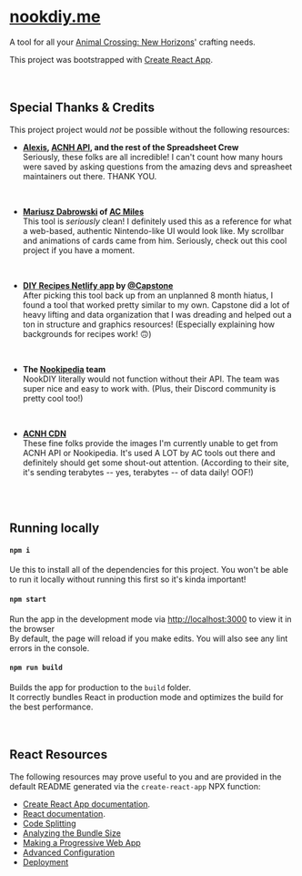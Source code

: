 # [nookdiy.me](https://www.nookdiy.me)

A tool for all your [Animal Crossing: New Horizons](https://www.animal-crossing.com/new-horizons)' crafting needs.

This project was bootstrapped with [Create React App](https://github.com/facebook/create-react-app).  
<br/><br/>  

## Special Thanks & Credits  
This project project would *not* be possible without the following resources:
* **[Alexis](https://github.com/alexislours), [ACNH API](http://acnhapi.com/), and the rest of the Spreadsheet Crew**<br/>
Seriously, these folks are all incredible! I can't count how many hours were saved by asking questions from the amazing devs and spreasheet maintainers out there. THANK YOU.  
<br/>  

* **[Mariusz Dabrowski](https://github.com/MariuszDabrowski) of [AC Miles](https://acmiles.com/)**<br/>
This tool is *seriously* clean! I definitely used this as a reference for what a web-based, authentic Nintendo-like UI would look like. My scrollbar and animations of cards came from him. Seriously, check out this cool project if you have a moment.  
<br/>  

* **[DIY Recipes Netlify app](https://diyrecipes.netlify.app/) by [@Capstone](http://twitter.com/capstonepics)**<br/>
After picking this tool back up from an unplanned 8 month hiatus, I found a tool that worked pretty similar to my own. Capstone did a lot of heavy lifting and data organization that I was dreading and helped out a ton in structure and graphics resources! (Especially explaining how backgrounds for recipes work! 🙃)  
<br/>  

* **The [Nookipedia](https://www.nookipedia.com/) team**<br/>
NookDIY literally would not function without their API. The team was super nice and easy to work with. (Plus, their Discord community is pretty cool too!)   
<br/>

* **[ACNH CDN](https://acnhcdn.com/)**<br/>
These fine folks provide the images I'm currently unable to get from ACNH API or Nookipedia. It's used A LOT by AC tools out there and definitely should get some shout-out attention. (According to their site, it's sending terabytes -- yes, terabytes -- of data daily! OOF!)  

<br/><br/>  

## Running locally  
#### `npm i`

Ue this to install all of the dependencies for this project. You won't be able to run it locally without running this first so it's kinda important!

#### `npm start`

Run the app in the development mode via [http://localhost:3000](http://localhost:3000) to view it in the browser<br/>
By default, the page will reload if you make edits. You will also see any lint errors in the console.

#### `npm run build`

Builds the app for production to the `build` folder.<br />
It correctly bundles React in production mode and optimizes the build for the best performance.  
<br/><br/>  

## React Resources

The following resources may prove useful to you and are provided in the default README generated via the `create-react-app` NPX function:

* [Create React App documentation](https://facebook.github.io/create-react-app/docs/getting-started).
* [React documentation](https://reactjs.org/).
* [Code Splitting](https://facebook.github.io/create-react-app/docs/code-splitting)
* [Analyzing the Bundle Size](https://facebook.github.io/create-react-app/docs/analyzing-the-bundle-size)
* [Making a Progressive Web App](https://facebook.github.io/create-react-app/docs/making-a-progressive-web-app)
* [Advanced Configuration](https://facebook.github.io/create-react-app/docs/advanced-configuration)
* [Deployment](https://facebook.github.io/create-react-app/docs/deployment)
